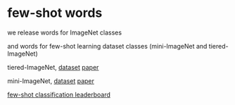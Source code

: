 # few-shot words
we release words for ImageNet classes

and words for few-shot learning dataset classes (mini-ImageNet and tiered-ImageNet)

tiered-ImageNet,  [dataset](https://github.com/renmengye/few-shot-ssl-public)  [paper](https://arxiv.org/abs/1803.00676)

mini-ImageNet,  [dataset](https://github.com/twitter-research/meta-learning-lstm/)  [paper](https://arxiv.org/pdf/1606.04080.pdf)

[few-shot classification leaderboard](https://fewshot.org/miniimagenet.html)
